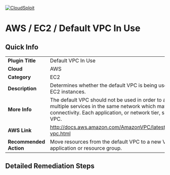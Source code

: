 [![CloudSploit](https://cloudsploit.com/img/logo-big-text-100.png "CloudSploit")](https://cloudsploit.com)

# AWS / EC2 / Default VPC In Use

## Quick Info

| | |
|-|-|
| **Plugin Title** | Default VPC In Use |
| **Cloud** | AWS |
| **Category** | EC2 |
| **Description** | Determines whether the default VPC is being used for launching EC2 instances. |
| **More Info** | The default VPC should not be used in order to avoid launching multiple services in the same network which may not require connectivity. Each application, or network tier, should use its own VPC. |
| **AWS Link** | http://docs.aws.amazon.com/AmazonVPC/latest/UserGuide/default-vpc.html |
| **Recommended Action** | Move resources from the default VPC to a new VPC created for that application or resource group. |

## Detailed Remediation Steps

